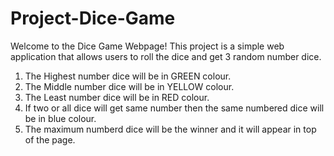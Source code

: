 # Project-Dice-Game
Welcome to the Dice Game Webpage! This project is a simple web application that allows users to roll the dice and get 3 random number dice.

1. The Highest number dice will be in GREEN colour.
2. The Middle number dice will be in YELLOW colour.
3. The Least number dice will be in RED colour.
4. If two or all dice will get same number then the same numbered dice will be in blue colour.
5. The maximum numberd dice will be the winner and it will appear in top of the page.
